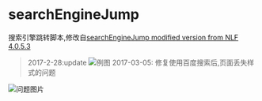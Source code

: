 # searchEngineJump
搜索引擎跳转脚本,修改自[searchEngineJump modified version from NLF 4.0.5.3](https://greasyfork.org/zh-CN/scripts/18315-searchenginejump-modified-version-from-nlf)
>2017-2-28:update
![例图](http://iqingxin.cn/uploads/kindeditor/2017/2/95266906-fda3-11e6-9e5b-525400b9929d.png)
>2017-03-05:
修复使用百度搜索后,页面丢失样式的问题

![问题图片](http://odp4cbmbx.bkt.clouddn.com/%E9%97%AE%E9%A2%98.png)
